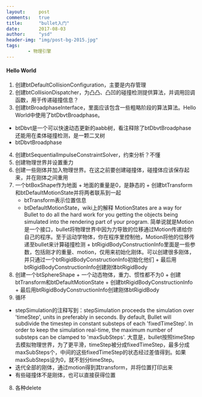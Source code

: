 ```yaml
---
layout:     post
comments:   true
title:      "bullet入门"
date:       2017-08-03
author:     "ysd"
header-img: "img/post-bg-2015.jpg"
tags:
        - 物理引擎
---
```


#### Hello World

1. 创建btDefaultCollisionConfiguration，主要是内存管理
2. 创建btCollisionDispatcher，为凸凸、凸凹的碰撞检测提供算法，并调用回调函数，用于传递碰撞信息？
3. 创建btBroadphaseInterface，里面应该包含一些粗略阶段的算法算法。Hello World中使用了btDbvtBroadphase。
  + btDbvt是一个可以快速动态更新的aabb树，看注释除了btDbvtBroadphase还能用在柔体碰撞检测，是一颗二叉树
  + btDbvtBroadphase
4. 创建btSequentialImpulseConstraintSolver，约束分析？不懂
5. 创建物理世界并设置重力
6. 创建一些刚体并加入物理世界。在这之前要创建碰撞体，碰撞体应该保存起来，并在刚体之间重用
  1. 一个btBoxShape作为地面
    + 地面的重量是0，是静态的
    + 创建btTransform和btDefaultMotionState并将两者联系到一起
      + btTransform表示位置信息
      + btDefaultMotionState，wiki上的解释 MotionStates are a way for Bullet to do all the hard work for you getting the objects being simulated into the rendering part of your program. 简单说就是Motion是一个接口，bullet将物理世界中因为力导致的位移通过Motion传递给你自己的程序。至于运动学物体，你在程序里控制他，Motion将他的位移传递至bullet来计算碰撞检测
    + btRigidBodyConstructionInfo里面是一些参数，包括刚才的重量、motion，仅用来初始化刚体。可以创建很多刚体，并只通过一个btRigidBodyConstructionInfo初始化他们
    + 最后用btRigidBodyConstructionInfo创建刚体btRigidBody
  2. 创建一个btSphereShape
    + 一个动态物体，重力、惯性都不为0
    + 创建btTransform和btDefaultMotionState
    + 创建btRigidBodyConstructionInfo
    + 最后用btRigidBodyConstructionInfo创建刚体btRigidBody
7. 循环
  + stepSimulation的注释写到：stepSimulation proceeds the simulation over 'timeStep', units in preferably in seconds. By default, Bullet will subdivide the timestep in constant substeps of each 'fixedTimeStep'. In order to keep the simulation real-time, the maximum number of substeps can be clamped to 'maxSubSteps'. 大意是，bullet按照timeStep去模拟物理世界，为了更平滑，timeStep被分成fixedTimeStep，最多分成maxSubSteps个，中间的这些fixedTimeStep的状态经过差值得到。如果maxSubSteps设为0，就不划分timeStep。
  + 迭代全部的刚体，通过motion得到其transform，并将位置打印出来
  + 有些碰撞体不是刚体，也可以直接获得位置
8. 各种delete